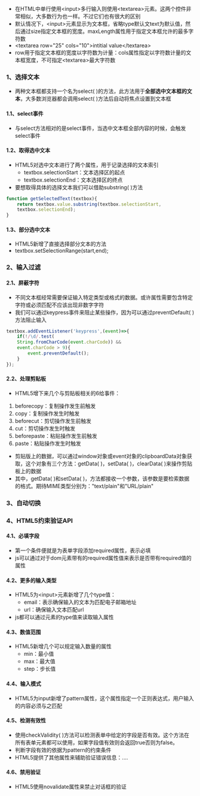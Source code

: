 + 在HTML中单行使用\<input>多行输入则使用\<textarea>元素。这两个控件非常相似，大多数行为也一样。不过它们也有很大的区别
+ 默认情况下，\<input>元素显示为文本框，省略type默认文text为默认值，然后通过size指定文本框的宽度。maxLength属性用于指定文本框允许的最多字符数
+ \<textarea row="25" cols="10">intitial value\</textarea>
+ row用于指定文本框的宽度以字符数为计量：cols属性指定以字符数计量的文本框宽度，不可指定\<textarea>最大字符数
### 1、选择文本
+ 两种文本框都支持一个名为select( )的方法，此方法用于**全部选中文本框的文本**，大多数浏览器都会调用select( )方法后自动将焦点设置到文本框
#### 1.1、select事件
+ 与select方法相对的是select事件，当选中文本框全部内容的时候，会触发select事件
#### 1.2、取得选中文本
+ HTML5对选中文本进行了两个属性，用于记录选择的文本索引
	+ textbox.selectionStart：文本选择区的起点
	+ textbox.selectionEnd：文本选择区的终点
+ 要想取得具体的选择文本我们可以借助substring( )方法
```js
function getSelectedText(textbox){
	return textbox.value.substring(textbox.selectionStart,
	textbox.selectionEnd);
}
```
#### 1.3、部分选中文本
+ HTML5新增了直接选择部分文本的方法
+ textbox.setSelectionRange(start,end);
### 2、输入过滤
#### 2.1、屏蔽字符
+ 不同文本框经常需要保证输入特定类型或格式的数据。或许属性需要包含特定字符或必须匹配不应该出现非数字字符
+ 我们可以通过keypress事件来阻止某些操作，因为可以通过preventDefault( )方法阻止输入
```js
textbox.addEventListener('keypress',(event)=>{
	if(!/\d/.test(
	String.fromCharCode(event.charCode)) && 
	event.charCode > 9){
		event.preventDefault();
	}
});
```
#### 2.2、处理剪贴板
+ HTML5增下来几个与剪贴板相关的6给事件：
1. beforecopy：复制操作发生前触发
2. copy：复制操作发生时触发
3. beforecut：剪切操作发生前触发
4. cut：剪切操作发生时触发
5. beforepaste：粘贴操作发生前触发
6. paste：粘贴操作发生时触发
+ 剪贴版上的数据，可以通过window对象或event对象的clipboardData对象获取，这个对象有三个方法：getData( )，setData( )，clearData( )来操作剪贴板上的数据
+ 其中，getData( )和setData( )，方法都接收一个参数，该参数是要检索数据的格式。期待MIME类型分别为："text/plain"和"URL/plain"
### 3、自动切换
### 4、HTML5约束验证API
#### 4.1、必填字段
+ 第一个条件便就是为表单字段添加required属性，表示必填
+ js可以通过对于dom元素带有的required属性值来表示是否带有required值的属性
#### 4.2、更多的输入类型
+ HTML5为\<input>元素新增了几个type值：
	+ email：表示确保输入的文本为匹配电子邮箱地址
	+ url：确保输入文本匹配url
+ js都可以通过元素的type值来读取输入属性
#### 4.3、数值范围
+ HTML5新增几个可以规定输入数量的属性
	+ min：最小值
	+ max：最大值
	+ step：步长值
#### 4.4、输入模式
+ HTML5为input新增了pattern属性，这个属性指定一个正则表达式，用户输入的内容必须与之匹配
#### 4.5、检测有效性
+ 使用checkValidity( )方法可以检测表单中给定的字段是否有效。这个方法在所有表单元素都可以使用，如果字段值有效则会返回true否则为false。
+ 判断字段有效的依据为pattern的约束条件
+ HTML5提供了其他属性来辅助验证错误信息：....
#### 4.6、禁用验证
+ HTML5使用novalidate属性来禁止对话框的验证